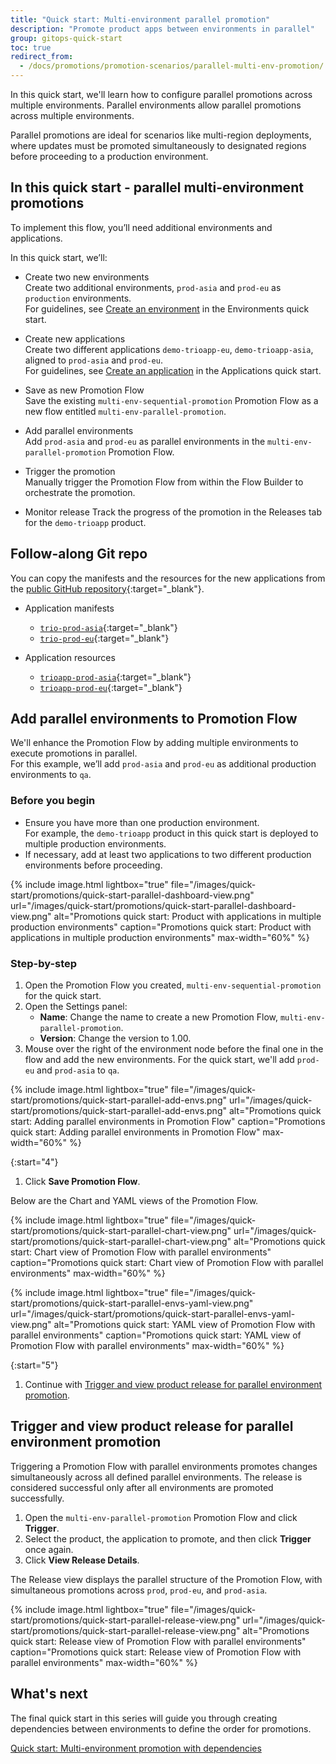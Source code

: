 ```yaml
---
title: "Quick start: Multi-environment parallel promotion"
description: "Promote product apps between environments in parallel"
group: gitops-quick-start
toc: true
redirect_from:
  - /docs/promotions/promotion-scenarios/parallel-multi-env-promotion/
---
```



In this quick start, we'll learn how to configure parallel promotions across multiple environments. Parallel environments allow parallel promotions across multiple environments. 

Parallel promotions are ideal for scenarios like multi-region deployments, where updates must be promoted simultaneously to designated regions before proceeding to a production environment.

## In this quick start - parallel multi-environment promotions

To implement this flow, you’ll need additional environments and applications.

In this quick start, we’ll:
* Create two new environments  
  Create two additional environments, `prod-asia` and `prod-eu` as `production` environments.  
  For guidelines, see [Create an environment]({{site.baseurl}}/docs/gitops-quick-start/products/quick-start-gitops-environments/#create-an-environment) in the Environments quick start.

* Create new applications  
  Create two different applications `demo-trioapp-eu`, `demo-trioapp-asia`, aligned to `prod-asia` and `prod-eu`.  
  For guidelines, see [Create an application]({{site.baseurl}}/docs/gitops-quick-start/products/create-app-ui/#create-your-first-application) in the Applications quick start.

* Save as new Promotion Flow  
  Save the existing `multi-env-sequential-promotion` Promotion Flow as a new flow entitled `multi-env-parallel-promotion`.
  
* Add parallel environments   
  Add `prod-asia` and `prod-eu` as parallel environments in the `multi-env-parallel-promotion` Promotion Flow.
 
* Trigger the promotion  
  Manually trigger the Promotion Flow from within the Flow Builder to orchestrate the promotion.

* Monitor release 
  Track the progress of the promotion in the Releases tab for the `demo-trioapp` product.



## Follow-along Git repo

You can copy the manifests and the resources for the new applications from the [public GitHub repository](https://github.com/codefresh-sandbox/codefresh-quickstart-demo){:target="\_blank"}.

* Application manifests
  * [`trio-prod-asia`](https://github.com/codefresh-sandbox/codefresh-quickstart-demo/tree/main/argocd-app-manifests/trio-prod-asia){:target="\_blank"}
  * [`trio-prod-eu`](https://github.com/codefresh-sandbox/codefresh-quickstart-demo/tree/main/argocd-app-manifests/trio-prod-eu){:target="\_blank"}

* Application resources
  * [`trioapp-prod-asia`](https://github.com/codefresh-sandbox/codefresh-quickstart-demo/tree/main/demo-applications/trioapp-prod-asia){:target="\_blank"}
  * [`trioapp-prod-eu`](https://github.com/codefresh-sandbox/codefresh-quickstart-demo/tree/main/demo-applications/trioapp-prod-eu){:target="\_blank"}

## Add parallel environments to Promotion Flow

We'll enhance the Promotion Flow by adding multiple environments to execute promotions in parallel.  
For this example, we’ll add `prod-asia` and `prod-eu` as additional production environments to `qa`. 

### Before you begin
* Ensure you have more than one production environment.  
  For example, the `demo-trioapp` product in this quick start is deployed to multiple production environments.
* If necessary, add at least two applications to two different production environments before proceeding.


{% include 
image.html 
lightbox="true" 
file="/images/quick-start/promotions/quick-start-parallel-dashboard-view.png" 
url="/images/quick-start/promotions/quick-start-parallel-dashboard-view.png"
alt="Promotions quick start: Product with applications in multiple production environments" 
caption="Promotions quick start: Product with applications in multiple production environments"
max-width="60%"
%}

### Step-by-step
1. Open the Promotion Flow you created, `multi-env-sequential-promotion` for the quick start.
1. Open the Settings panel:
    * **Name**: Change the name to create a new Promotion Flow, `multi-env-parallel-promotion`.
    * **Version**: Change the version to 1.00.
1. Mouse over the right of the environment node before the final one in the flow and add the new environments.
  For the quick start, we'll add `prod-eu` and `prod-asia` to `qa`.

  {% include 
image.html 
lightbox="true" 
file="/images/quick-start/promotions/quick-start-parallel-add-envs.png" 
url="/images/quick-start/promotions/quick-start-parallel-add-envs.png"
alt="Promotions quick start: Adding parallel environments in Promotion Flow" 
caption="Promotions quick start: Adding parallel environments in Promotion Flow"
max-width="60%"
%}

{:start="4"}
1. Click **Save Promotion Flow**.


Below are the Chart and YAML views of the Promotion Flow. 

{% include 
image.html 
lightbox="true" 
file="/images/quick-start/promotions/quick-start-parallel-chart-view.png" 
url="/images/quick-start/promotions/quick-start-parallel-chart-view.png"
alt="Promotions quick start: Chart view of Promotion Flow with parallel environments" 
caption="Promotions quick start: Chart view of Promotion Flow with parallel environments"
max-width="60%"
%}



{% include 
image.html 
lightbox="true" 
file="/images/quick-start/promotions/quick-start-parallel-envs-yaml-view.png" 
url="/images/quick-start/promotions/quick-start-parallel-envs-yaml-view.png"
alt="Promotions quick start: YAML view of Promotion Flow with parallel environments" 
caption="Promotions quick start: YAML view of Promotion Flow with parallel environments"
max-width="60%"
%}

{:start="5"}
1. Continue with [Trigger and view product release for parallel environment promotion](#trigger-and-view-product-release-for-parallel-environment-promotion).

## Trigger and view product release for parallel environment promotion

Triggering a Promotion Flow with parallel environments promotes changes simultaneously across all defined parallel environments. 
The release is considered successful only after all environments are promoted successfully.

1. Open the `multi-env-parallel-promotion` Promotion Flow and click **Trigger**.
1. Select the product, the application to promote, and then click **Trigger** once again. 
1. Click **View Release Details**.

The Release view displays the parallel structure of the Promotion Flow, with simultaneous promotions across `prod`, `prod-eu`, and `prod-asia`.



{% include 
image.html 
lightbox="true" 
file="/images/quick-start/promotions/quick-start-parallel-release-view.png" 
url="/images/quick-start/promotions/quick-start-parallel-release-view.png"
alt="Promotions quick start: Release view of Promotion Flow with parallel environments" 
caption="Promotions quick start: Release view of Promotion Flow with parallel environments"
max-width="60%"
%}

## What's next
The final quick start in this series will guide you through creating dependencies between environments to define the order for promotions.

[Quick start: Multi-environment promotion with dependencies]({{site.baseurl}}/docs/gitops-quick-start/promotions/dependency-multi-env-promotion/)

 
 